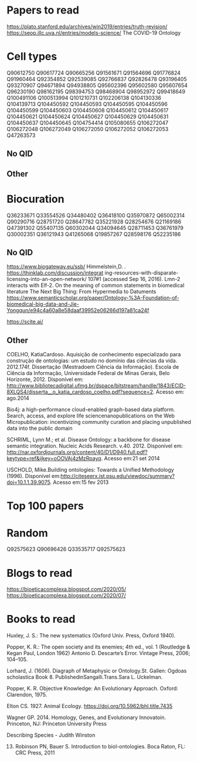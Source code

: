 # Papers to read
https://plato.stanford.edu/archives/win2019/entries/truth-revision/
https://seop.illc.uva.nl/entries/models-science/
The COVID-19 Ontology 

# Cell types




Q90612750
Q90617724
Q90665256
Q91561671
Q91564696
Q91776824
Q91960464
Q92354852
Q92539085
Q92766837
Q92826478
Q93196405
Q93270907
Q94671894
Q94938805
Q95602396
Q95602580
Q95607654
Q96230190
Q98162195
Q98394753
Q98468904
Q98952972
Q99418649
Q100491106
Q100513994
Q101210731
Q102206138
Q104130336
Q104139713
Q104450592
Q104450593
Q104450595
Q104450596
Q104450599
Q104450603
Q104450608
Q104450612
Q104450617
Q104450621
Q104450624
Q104450627
Q104450629
Q104450631
Q104450637
Q104450645
Q104754414
Q105080655
Q106272047
Q106272048
Q106272049
Q106272050
Q106272052
Q106272053
Q47263573
## No QID

## Other

# Biocuration








Q36233671
Q33554526
Q34480402
Q36418100
Q35970872
Q65002314
Q90290716
Q28751720
Q28647782
Q35221928
Q28254676
Q21169186
Q47391302
Q55407135
Q60302044
Q34094645
Q28711453
Q36761979
Q30002351
Q36121943
Q41265068
Q19857267
Q28598176
Q52235186


## No QID

https://www.biogateway.eu/ssb/
Himmelstein,D. . https://thinklab.com/discussion/integrat ing-resources-with-disparate-licensing-into-an-open-network/ 107#1 (accessed Sep 16, 2016).
Lmn-2 interacts with Elf-2. On the meaning of common statements in biomedical literature
The Next Big Thing: From Hypermedia to Datuments
https://www.semanticscholar.org/paper/Ontology-%3A-Foundation-of-biomedical-big-data-and-Jie-Yongqun/e94c4a60a8e58daaf39952e06266d197a81ca24f

https://scite.ai/ 



## Other
COELHO, KatiaCardoso. Aquisição de conhecimento especializado para construção de ontologias: um estudo no domínio das ciências da vida. 2012.174f. Dissertação (Mestradoem Ciência da Informação). Escola de Ciência da Informação, Universidade Federal de Minas Gerais, Belo Horizonte, 2012. Disponível em: http://www.bibliotecadigital.ufmg.br/dspace/bitstream/handle/1843/ECID-8XLQS4/disserta__o_katia_cardoso_coelho.pdf?sequence=2. Acesso em: ago.2014

Bio4j: a high-performance cloud-enabled graph-based data platform.
Search, access, and explore life sciencenanopublications on the Web
Micropublication: incentivizing community curation and placing unpublished data into the public domain

SCHRIML, Lynn M.; et al. Disease Ontology: a backbone for disease semantic integration. Nucleic Acids Research. v.40. 2012. Disponível em: http://nar.oxfordjournals.org/content/40/D1/D940.full.pdf?keytype=ref&ijkey=oOOVAj4zMzRpayq. Acesso em:21 set 2014

USCHOLD, Mike.Building ontologies: Towards a Unified Methodology (1996). Disponível em:http://citeseerx.ist.psu.edu/viewdoc/summary?doi=10.1.1.39.9075. Acesso em:15 fev 2013


# Top 100 papers
# Random
Q92575623
Q90696426
Q33535717
Q92575623

# Blogs to read
https://bioeticacomplexa.blogspot.com/2020/05/
https://bioeticacomplexa.blogspot.com/2020/07/
# Books to read
Huxley, J. S.: The new systematics (Oxford Univ. Press, Oxford 1940).

Popper, K. R.: The open society and its enemies; 4th ed., vol. 1 (Routledge & Kegan Paul, London 1962)
Antonio D. Descarte’s Error. Vintage Press, 2006; 104–105.

Lorhard, J. (1606). Diagraph of Metaphysic or Ontology.St. Gallen: Ogdoas scholastica Book 8. PublishedinSangalli.Trans.Sara L. Uckelman.

Popper, K. R. Objective Knowledge: An Evolutionary Approach. Oxford: Clarendon, 1975.

 Elton CS. 1927. Animal Ecology. https://doi.org/10.5962/bhl.title.7435 

Wagner GP. 2014. Homology, Genes, and Evolutionary Innovatoin.
Princeton, NJ: Princeton University Press

Describing Species - Judith Winston

13.  Robinson  PN,  Bauer  S.  Introduction  to  biol-ontologies.  Boca  Raton,  FL:    CRC  Press, 2011

